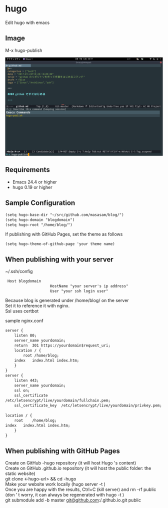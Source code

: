 # hugo

Edit hugo with emacs  

## Image

M-x hugo-publish  

![emacs-hugo1](image/image1.png)

## Requirements

- Emacs 24.4 or higher
- hugo 0.19 or higher

## Sample Configuration

    (setq hugo-base-dir "~/src/github.com/masasam/blog/")
	(setq hugo-domain "blogdomain")
	(setq hugo-root "/home/blog/")

If publishing with GitHub Pages, set the theme as follows  

	(setq hugo-theme-of-github-page 'your theme name)

## When publishing with your server

~/.ssh/config  

	 Host blogdomain
                        HostName "your server's ip address"
                        User "your ssh login user"

Because blog is generated under /home/blog/ on the server  
Set it to reference it with nginx.  
Ssl uses certbot  

sample nginx.conf  

	server {
		listen 80;
		server_name yourdomain;
		return  301 https://yourdomain$request_uri;
		location / {
			root /home/blog;
		index	index.html index.htm;
		}
	}
	server {
		listen 443;
		server_name yourdomain;
		ssl on;
		ssl_certificate      /etc/letsencrypt/live/yourdomain/fullchain.pem;
		ssl_certificate_key  /etc/letsencrypt/live/yourdomain/privkey.pem;

	location / {
		root    /home/blog;
	index   index.html index.htm;
		}
	}

## When publishing with GitHub Pages

Create on GitHub <your-project>-hugo repository (it will host Hugo 's content)  
Create on GitHub <username>.github.io repository (it will host the public folder: the static website)  
git clone <<your-project>-hugo-url> && cd <your-project>-hugo  
Make your website work locally (hugo server -t <yourtheme>)  
Once you are happy with the results, Ctrl+C (kill server) and rm -rf public (don ’ t worry, it can always be regenerated with hugo -t <yourtheme>)  
git submodule add -b master git@github.com:<username>/<username>.github.io.git public  
